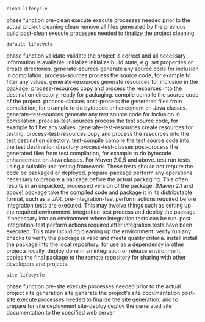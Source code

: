 
    clean lifecycle

phase	function
pre-clean execute 	execute processes needed prior to the actual project cleaning
clean 	remove all files generated by the previous build
post-clean 	execute processes needed to finalize the project cleaning

    default lifecycle

phase	function
validate 	validate the project is correct and all necessary information is available.
initialize 	initialize build state, e.g. set properties or create directories.
generate-sources 	generate any source code for inclusion in compilation.
process-sources 	process the source code, for example to filter any values.
generate-resources 	generate resources for inclusion in the package.
process-resources 	copy and process the resources into the destination directory, ready for packaging.
compile 	compile the source code of the project.
process-classes 	post-process the generated files from compilation, for example to do bytecode enhancement on Java classes.
generate-test-sources 	generate any test source code for inclusion in compilation.
process-test-sources 	process the test source code, for example to filter any values.
generate-test-resources 	create resources for testing.
process-test-resources 	copy and process the resources into the test destination directory.
test-compile 	compile the test source code into the test destination directory
process-test-classes 	post-process the generated files from test compilation, for example to do bytecode enhancement on Java classes. For Maven 2.0.5 and above.
test 	run tests using a suitable unit testing framework. These tests should not require the code be packaged or deployed.
prepare-package 	perform any operations necessary to prepare a package before the actual packaging. This often results in an unpacked, processed version of the package. (Maven 2.1 and above)
package 	take the compiled code and package it in its distributable format, such as a JAR.
pre-integration-test perform 	actions required before integration tests are executed. This may involve things such as setting up the required environment.
integration-test 	process and deploy the package if necessary into an environment where integration tests can be run.
post-integration-test 	perform actions required after integration tests have been executed. This may including cleaning up the environment.
verify 	run any checks to verify the package is valid and meets quality criteria.
install 	install the package into the local repository, for use as a dependency in other projects locally.
deploy 	done in an integration or release environment, copies the final package to the remote repository for sharing with other developers and projects.

    site lifecycle

phase	function
pre-site 	execute processes needed prior to the actual project site generation
site 	generate the project's site documentation
post-site 	execute processes needed to finalize the site generation, and to prepare for site deployment
site-deploy 	deploy the generated site documentation to the specified web server